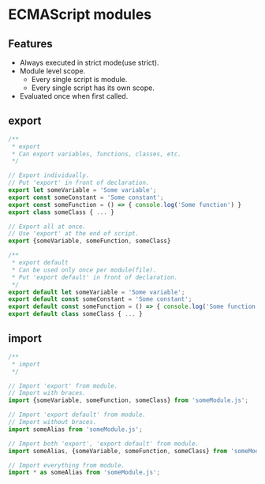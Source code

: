 ECMAScript modules
==================

Features
--------

- Always executed in strict mode(use strict).
- Module level scope.
    - Every single script is module.
    - Every single script has its own scope.
- Evaluated once when first called.

export
------

```javascript
/**
 * export
 * Can export variables, functions, classes, etc.
 */

// Export individually.
// Put 'export' in front of declaration.
export let someVariable = 'Some variable';
export const someConstant = 'Some constant';
export const someFunction = () => { console.log('Some function') }
export class someClass { ... }

// Export all at once.
// Use 'export' at the end of script.
export {someVariable, someFunction, someClass}
```
```javascript
/**
 * export default
 * Can be used only once per module(file).
 * Put 'export default' in front of declaration.
 */
export default let someVariable = 'Some variable';
export default const someConstant = 'Some constant';
export default const someFunction = () => { console.log('Some function') }
export default class someClass { ... }
```

import
------

```javascript
/**
 * import
 */

// Import 'export' from module.
// Import with braces.
import {someVariable, someFunction, someClass} from 'someModule.js';

// Import 'export default' from module.
// Import without braces.
import someAlias from 'someModule.js';

// Import both 'export', 'export default' from module.
import someAlias, {someVariable, someFunction, someClass} from 'someModule.js';

// Import everything from module.
import * as someAlias from 'someModule.js';
```